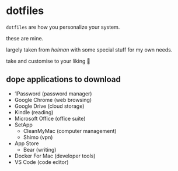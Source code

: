 # dotfiles

`dotfiles` are how you personalize your system.

these are mine.

largely taken from *holman* with some special stuff for my own needs.

take and customise to your liking 💁

## dope applications to download
- 1Password          (password manager)
- Google Chrome      (web browsing)
- Google Drive       (cloud storage)
- Kindle             (reading)
- Microsoft Office   (office suite)
- SetApp
	- CleanMyMac       (computer management)
	- Shimo            (vpn)
- App Store
	- Bear             (writing)
- Docker For Mac     (developer tools)
- VS Code            (code editor)